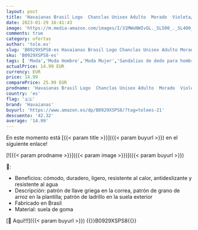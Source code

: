 ```yaml
---
layout: post
title: 'Havaianas Brasil Logo  Chanclas Unisex Adulto  Morado  Violeta/Purple Paisley   37/38 EU'
date: 2023-01-29 16:41:43
image: 'https://m.media-amazon.com/images/I/31MWoNWIvGL._SL500_._SL400_.jpg'
comments: true
category: ofertas
author: 'tole.es'
slug: 'B0929XSPS8-es Havaianas Brasil Logo Chanclas Unisex Adulto Morado...'
sku: 'B0929XSPS8-es'
tags: [ 'Moda','Moda Hombre','Moda Mujer','Sandalias de dedo para hombre','Zapatos para hombre','chanclas','havaianas','🇪🇸', ]
actualPrice: 14.99 EUR
currency: EUR
price: 14.99
comparePrice: 25.99 EUR
prodname: 'Havaianas Brasil Logo  Chanclas Unisex Adulto  Morado  Violeta/Purple Paisley   37/38 EU'
country: 'es'
flag: '🇪🇸'
brand: 'Havaianas'
buyurl: 'https://www.amazon.es/dp/B0929XSPS8/?tag=tolees-21'
descuento: '42.32'
average: '14.99'
---
```


En este momento está [{{< param title >}}]({{< param buyurl >}}) en el siguiente enlace!

[![{{< param prodname >}}]({{< param image >}})]({{< param buyurl >}})

🔎:

- Beneficios: cómodo, duradero, ligero, resistente al calor, antideslizante y resistente al agua
- Descripción: patrón de llave griega en la correa, patrón de grano de arroz en la plantilla; patrón de ladrillo en la suela exterior
- Fabricado en Brasil
- Material: suela de goma

[🛒 Aquí!!!]({{< param buyurl >}})
{{<world>}}B0929XSPS8{{</world>}}
